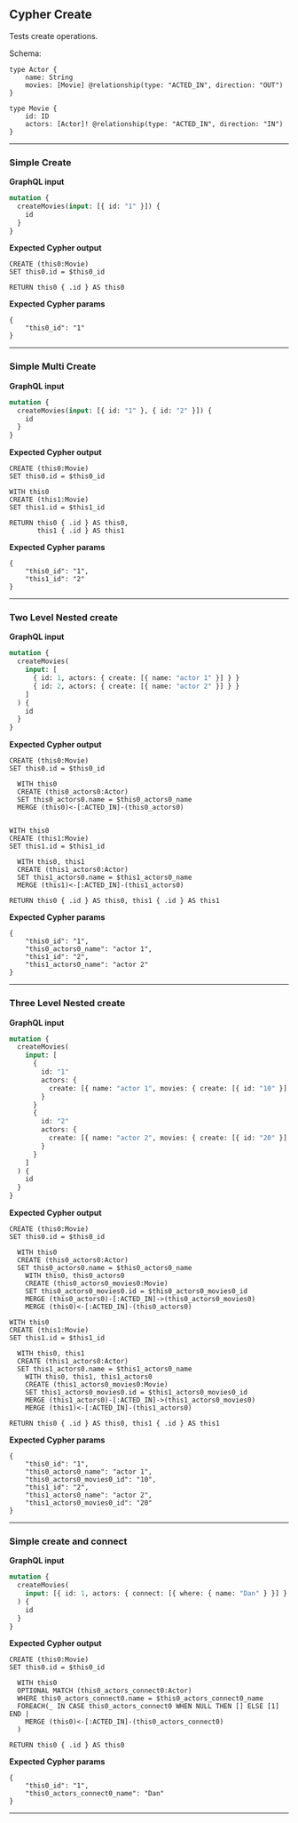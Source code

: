 ## Cypher Create

Tests create operations.

Schema:

```schema
type Actor {
    name: String
    movies: [Movie] @relationship(type: "ACTED_IN", direction: "OUT")
}
    
type Movie {
    id: ID
    actors: [Actor]! @relationship(type: "ACTED_IN", direction: "IN")
}
```

---

### Simple Create

**GraphQL input**

```graphql
mutation {
  createMovies(input: [{ id: "1" }]) {
    id
  }
}
```

**Expected Cypher output**

```cypher
CREATE (this0:Movie)
SET this0.id = $this0_id

RETURN this0 { .id } AS this0
```

**Expected Cypher params**

```cypher-params
{
    "this0_id": "1"
}
```

---

### Simple Multi Create

**GraphQL input**

```graphql
mutation {
  createMovies(input: [{ id: "1" }, { id: "2" }]) {
    id
  }
}
```

**Expected Cypher output**

```cypher
CREATE (this0:Movie)
SET this0.id = $this0_id

WITH this0
CREATE (this1:Movie)
SET this1.id = $this1_id

RETURN this0 { .id } AS this0,
       this1 { .id } AS this1
```

**Expected Cypher params**

```cypher-params
{
    "this0_id": "1",
    "this1_id": "2"
}
```

---

### Two Level Nested create

**GraphQL input**

```graphql
mutation {
  createMovies(
    input: [
      { id: 1, actors: { create: [{ name: "actor 1" }] } }
      { id: 2, actors: { create: [{ name: "actor 2" }] } }
    ]
  ) {
    id
  }
}
```

**Expected Cypher output**

```cypher
CREATE (this0:Movie)
SET this0.id = $this0_id

  WITH this0
  CREATE (this0_actors0:Actor)
  SET this0_actors0.name = $this0_actors0_name
  MERGE (this0)<-[:ACTED_IN]-(this0_actors0)


WITH this0
CREATE (this1:Movie)
SET this1.id = $this1_id

  WITH this0, this1
  CREATE (this1_actors0:Actor)
  SET this1_actors0.name = $this1_actors0_name
  MERGE (this1)<-[:ACTED_IN]-(this1_actors0)

RETURN this0 { .id } AS this0, this1 { .id } AS this1
```

**Expected Cypher params**

```cypher-params
{
    "this0_id": "1",
    "this0_actors0_name": "actor 1",
    "this1_id": "2",
    "this1_actors0_name": "actor 2"
}
```

---

### Three Level Nested create

**GraphQL input**

```graphql
mutation {
  createMovies(
    input: [
      {
        id: "1"
        actors: {
          create: [{ name: "actor 1", movies: { create: [{ id: "10" }] } }]
        }
      }
      {
        id: "2"
        actors: {
          create: [{ name: "actor 2", movies: { create: [{ id: "20" }] } }]
        }
      }
    ]
  ) {
    id
  }
}

```

**Expected Cypher output**

```cypher
CREATE (this0:Movie)
SET this0.id = $this0_id

  WITH this0
  CREATE (this0_actors0:Actor)
  SET this0_actors0.name = $this0_actors0_name
    WITH this0, this0_actors0
    CREATE (this0_actors0_movies0:Movie)
    SET this0_actors0_movies0.id = $this0_actors0_movies0_id
    MERGE (this0_actors0)-[:ACTED_IN]->(this0_actors0_movies0)
    MERGE (this0)<-[:ACTED_IN]-(this0_actors0)

WITH this0
CREATE (this1:Movie)
SET this1.id = $this1_id

  WITH this0, this1
  CREATE (this1_actors0:Actor)
  SET this1_actors0.name = $this1_actors0_name
    WITH this0, this1, this1_actors0
    CREATE (this1_actors0_movies0:Movie)
    SET this1_actors0_movies0.id = $this1_actors0_movies0_id
    MERGE (this1_actors0)-[:ACTED_IN]->(this1_actors0_movies0)
    MERGE (this1)<-[:ACTED_IN]-(this1_actors0)

RETURN this0 { .id } AS this0, this1 { .id } AS this1
```

**Expected Cypher params**

```cypher-params
{
    "this0_id": "1",
    "this0_actors0_name": "actor 1",
    "this0_actors0_movies0_id": "10",
    "this1_id": "2",
    "this1_actors0_name": "actor 2",
    "this1_actors0_movies0_id": "20"
}
```

---

### Simple create and connect

**GraphQL input**

```graphql
mutation {
  createMovies(
    input: [{ id: 1, actors: { connect: [{ where: { name: "Dan" } }] } }]
  ) {
    id
  }
}
```

**Expected Cypher output**

```cypher
CREATE (this0:Movie)
SET this0.id = $this0_id

  WITH this0
  OPTIONAL MATCH (this0_actors_connect0:Actor)
  WHERE this0_actors_connect0.name = $this0_actors_connect0_name
  FOREACH(_ IN CASE this0_actors_connect0 WHEN NULL THEN [] ELSE [1] END | 
    MERGE (this0)<-[:ACTED_IN]-(this0_actors_connect0)
  )

RETURN this0 { .id } AS this0
```

**Expected Cypher params**

```cypher-params
{
    "this0_id": "1",
    "this0_actors_connect0_name": "Dan"
}
```

---